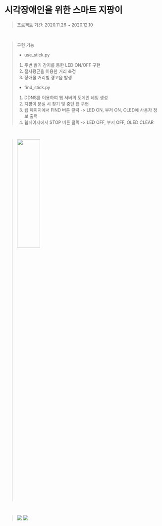 시각장애인을 위한 스마트 지팡이
=============

>프로젝트 기간: 2020.11.26 ~ 2020.12.10

</br>

>구현 기능
>* use_stick.py
>1. 주변 밝기 감지를 통한 LED ON/OFF 구현
>2. 절사평균을 이용한 거리 측정
>3. 장애물 거리별 경고음 발생
>* find_stick.py
>1. DDNS를 이용하여 웹 서버의 도메인 네임 생성
>2. 지팡이 분실 시 찾기 및 중단 웹 구현
>3. 웹 페이지에서 FIND 버튼 클릭 -> LED ON, 부저 ON, OLED에 사용자 정보 출력
>4. 웹페이지에서 STOP 버튼 클릭 -> LED OFF, 부저 OFF, OLED CLEAR

</br>

><img src="https://github.com/ejshin004/IoT_Project/assets/55674729/eee1990f-649e-48ad-85c5-37b966d13a90" width="40%" height="30%"></img>

</br>

><img src="https://github.com/ejshin004/IoT_Project/assets/55674729/7235e0f5-3e35-45dd-b557-b3e3e71f5392"></img>
><img src="https://github.com/ejshin004/IoT_Project/assets/55674729/f5a30252-68c8-4e3f-92db-73bbea9264d6"></img>
